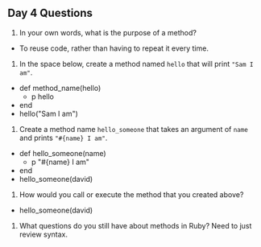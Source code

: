 ## Day 4 Questions

1. In your own words, what is the purpose of a method?
- To reuse code, rather than having to repeat it every time.
1. In the space below, create a method named `hello` that will print `"Sam I am"`.
- def method_name(hello)
  - p hello
- end
- hello("Sam I am")

1. Create a method name `hello_someone` that takes an argument of `name` and prints `"#{name} I am"`.
- def hello_someone(name)
  - p "#{name} I am"
- end
- hello_someone(david)

1. How would you call or execute the method that you created above?
- hello_someone(david)

1. What questions do you still have about methods in Ruby?
Need to just review syntax. 
